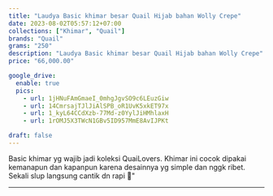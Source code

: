 ```yaml
---
title: "Laudya Basic khimar besar Quail Hijab bahan Wolly Crepe"
date: 2023-08-02T05:57:12+07:00
collections: ["Khimar", "Quail"]
brands: "Quail"
grams: "250"
description: "Laudya Basic khimar besar Quail Hijab bahan Wolly Crepe"
price: "66,000.00"

google_drive:
  enable: true
  pics:
    - url: 1jHNuFAmGmaeI_0mhgJgvSO9c6LEuzGiw
    - url: 14CmrsajTJlJiAlSPB_oR1UvK5xkET97x
    - url: 1_kyL64CCdXzb-77Md-z0YylJiHMhlaxH
    - url: 1rOMJ5X3TWcN1GBv5ID957MmE8AvIJPKt

draft: false
---
```


Basic khimar yg wajib jadi koleksi QuaiLovers. Khimar ini cocok dipakai kemanapun dan kapanpun karena desainnya yg simple dan nggk ribet. Sekali slup langsung cantik dn rapi 🥰"

---
